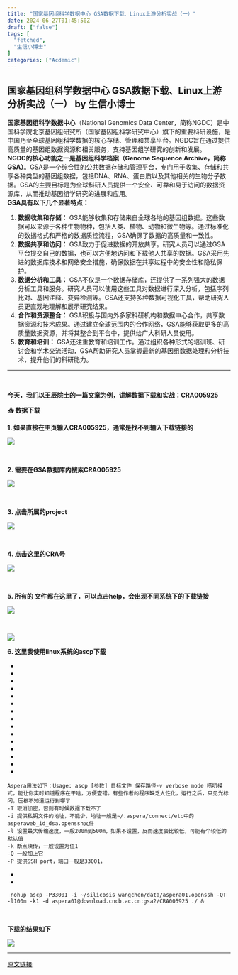```yaml
---
title: "国家基因组科学数据中心 GSA数据下载、Linux上游分析实战（一）"
date: 2024-06-27T01:45:50Z
draft: ["false"]
tags: [
  "fetched",
  "生信小博士"
]
categories: ["Acdemic"]
---
```

国家基因组科学数据中心 GSA数据下载、Linux上游分析实战（一） by 生信小博士
------
<div><section><strong>国家基因组科学数据中心</strong>（National Genomics Data Center，简称NGDC）是中国科学院北京基因组研究所（国家基因组科学研究中心）旗下的重要科研设施，是中国乃至全球基因组科学数据的核心存储、管理和共享平台。NGDC旨在通过提供高质量的基因组数据资源和相关服务，支持基因组学研究的创新和发展。</section><section><strong>NGDC的核心功能之一是基因组科学档案（Genome Sequence Archive，简称GSA）</strong>。GSA是一个综合性的公共数据存储和管理平台，专门用于收集、存储和共享各种类型的基因组数据，包括DNA、RNA、蛋白质以及其他相关的生物分子数据。GSA的主要目标是为全球科研人员提供一个安全、可靠和易于访问的数据资源库，从而推动基因组学研究的进展和应用。</section><section><span><strong>GSA具有以下几个显著特点：</strong></span></section><ol><li><section><strong>数据收集和存储：</strong> GSA能够收集和存储来自全球各地的基因组数据。这些数据可以来源于各种生物物种，包括人类、植物、动物和微生物等。通过标准化的数据格式和严格的数据质控流程，GSA确保了数据的高质量和一致性。</section></li><li><section><strong>数据共享和访问：</strong> GSA致力于促进数据的开放共享。研究人员可以通过GSA平台提交自己的数据，也可以方便地访问和下载他人共享的数据。GSA采用先进的数据库技术和网络安全措施，确保数据在共享过程中的安全性和隐私保护。</section></li><li><section><strong>数据分析和工具：</strong> GSA不仅是一个数据存储库，还提供了一系列强大的数据分析工具和服务。研究人员可以使用这些工具对数据进行深入分析，包括序列比对、基因注释、变异检测等。GSA还支持多种数据可视化工具，帮助研究人员更直观地理解和展示研究结果。</section></li><li><section><strong>合作和资源整合：</strong> GSA积极与国内外多家科研机构和数据中心合作，共享数据资源和技术成果。通过建立全球范围内的合作网络，GSA能够获取更多的高质量数据资源，并将其整合到平台中，提供给广大科研人员使用。</section></li><li><section><strong>教育和培训：</strong> GSA还注重教育和培训工作。通过组织各种形式的培训班、研讨会和学术交流活动，GSA帮助研究人员掌握最新的基因组数据处理和分析技术，提升他们的科研能力。</section></li></ol><hr><p><strong><br></strong></p><p><strong>今天，我们以王辰院士的一篇文章为例，讲解数据下载和实战：<span>CRA005925</span></strong></p><p><span><strong>📥 数据下载</strong></span></p><p><strong>1. 如果直接在主页输入<span>CRA005925，通常是找不到输入下载链接的</span></strong></p><p><img data-galleryid="" data-imgfileid="100003614" data-ratio="0.4925925925925926" data-s="300,640" data-src="https://mmbiz.qpic.cn/sz_mmbiz_png/xVhD7345Skuw0j11AwJDocxaeeBgjfZCic2PYk2icCsjGTaP1ibpKlffcT3LMxhiawNOnT4V8zsRxLCdUWJcUbs2kA/640?wx_fmt=png&amp;from=appmsg" data-type="png" data-w="1080" src="https://mmbiz.qpic.cn/sz_mmbiz_png/xVhD7345Skuw0j11AwJDocxaeeBgjfZCic2PYk2icCsjGTaP1ibpKlffcT3LMxhiawNOnT4V8zsRxLCdUWJcUbs2kA/640?wx_fmt=png&amp;from=appmsg"></p><p><br></p><p><strong>2. 需要在GSA数据库内搜索<strong><span>CRA005925</span></strong></strong></p><p><img data-galleryid="" data-imgfileid="100003616" data-ratio="0.6851851851851852" data-s="300,640" data-src="https://mmbiz.qpic.cn/sz_mmbiz_png/xVhD7345Skuw0j11AwJDocxaeeBgjfZCZkIJhq2TZYOc0Rjcyib2OUvg4ChiaFvh0AyFiczjiby3AVbKccYgZqhecg/640?wx_fmt=png&amp;from=appmsg" data-type="png" data-w="1080" src="https://mmbiz.qpic.cn/sz_mmbiz_png/xVhD7345Skuw0j11AwJDocxaeeBgjfZCZkIJhq2TZYOc0Rjcyib2OUvg4ChiaFvh0AyFiczjiby3AVbKccYgZqhecg/640?wx_fmt=png&amp;from=appmsg"></p><p><strong><br></strong></p><p><strong>3. 点击所属的project<strong><span></span></strong></strong></p><p><img data-galleryid="" data-imgfileid="100003618" data-ratio="0.6351851851851852" data-s="300,640" data-src="https://mmbiz.qpic.cn/sz_mmbiz_png/xVhD7345Skuw0j11AwJDocxaeeBgjfZCpnic1aIxDkLM5yWZ6swuuVoicszzQjn1UBXibckpweWJy4j6sD4joCLXg/640?wx_fmt=png&amp;from=appmsg" data-type="png" data-w="1080" src="https://mmbiz.qpic.cn/sz_mmbiz_png/xVhD7345Skuw0j11AwJDocxaeeBgjfZCpnic1aIxDkLM5yWZ6swuuVoicszzQjn1UBXibckpweWJy4j6sD4joCLXg/640?wx_fmt=png&amp;from=appmsg"></p><p><br></p><p><strong>4. 点击这里的CRA号</strong></p><p><img data-galleryid="" data-imgfileid="100003617" data-ratio="0.7333333333333333" data-s="300,640" data-src="https://mmbiz.qpic.cn/sz_mmbiz_png/xVhD7345Skuw0j11AwJDocxaeeBgjfZCuHZSdgibHZfpOqknpkd0JsJ5m2ZhTuVUMqUh3FLxyb0hFKxIDiacmkzw/640?wx_fmt=png&amp;from=appmsg" data-type="png" data-w="1080" src="https://mmbiz.qpic.cn/sz_mmbiz_png/xVhD7345Skuw0j11AwJDocxaeeBgjfZCuHZSdgibHZfpOqknpkd0JsJ5m2ZhTuVUMqUh3FLxyb0hFKxIDiacmkzw/640?wx_fmt=png&amp;from=appmsg"></p><p><br></p><p><strong>5. 所有的 文件都在这里了，可以点击help，会出现不同系统下的下载链接</strong></p><p><img data-galleryid="" data-imgfileid="100003615" data-ratio="0.6898148148148148" data-s="300,640" data-src="https://mmbiz.qpic.cn/sz_mmbiz_png/xVhD7345Skuw0j11AwJDocxaeeBgjfZCHnM8ZsBmqnKWJAHuPcmVCtGBvrIMYMWwYos4XxxdsG1aibCAUpNvvaA/640?wx_fmt=png&amp;from=appmsg" data-type="png" data-w="1080" src="https://mmbiz.qpic.cn/sz_mmbiz_png/xVhD7345Skuw0j11AwJDocxaeeBgjfZCHnM8ZsBmqnKWJAHuPcmVCtGBvrIMYMWwYos4XxxdsG1aibCAUpNvvaA/640?wx_fmt=png&amp;from=appmsg"></p><p><br></p><p><img data-galleryid="" data-imgfileid="100003620" data-ratio="0.5435185185185185" data-s="300,640" data-src="https://mmbiz.qpic.cn/sz_mmbiz_png/xVhD7345Skuw0j11AwJDocxaeeBgjfZCHElELCoyj4bBEaibFae8QCD2l71tiazfWyiaqoxnFQNDeibx5THicPDFofA/640?wx_fmt=png&amp;from=appmsg" data-type="png" data-w="1080" src="https://mmbiz.qpic.cn/sz_mmbiz_png/xVhD7345Skuw0j11AwJDocxaeeBgjfZCHElELCoyj4bBEaibFae8QCD2l71tiazfWyiaqoxnFQNDeibx5THicPDFofA/640?wx_fmt=png&amp;from=appmsg"></p><p><strong>6. 这里我使用linux系统的<span>ascp下载</span></strong></p><section><ul><li><li><li><li><li><li><li><li><li><li><li><li><li><li><li></ul><pre data-lang="diff"><code><span>Aspera用法如下：</span></code><code><span>Usage: ascp [参数] 目标文件 保存路径</span></code><code><span><span>-v verbose mode 唠叨模式，能让你实时知道程序在干啥，方便查错。有些作者的程序缺乏人性化，运行之后，只见光标闪，压根不知道运行到哪了</span></span></code><code><span><br></span></code><code><span><span>-T 取消加密，否则有时候数据下载不了</span></span></code><code><span><br></span></code><code><span><span>-i 提供私钥文件的地址，不能少，地址一般是~/.aspera/connect/etc中的asperaweb_id_dsa.openssh文件</span></span></code><code><span><br></span></code><code><span><span>-l 设置最大传输速度，一般200m到500m，如果不设置，反而速度会比较低，可能有个较低的默认值</span></span></code><code><span><br></span></code><code><span><span>-k 断点续传，一般设置为值1</span></span></code><code><span><br></span></code><code><span><span>-Q 一般加上它</span></span></code><code><span><br></span></code><code><span><span>-P 提供SSH port，端口一般是33001，</span></span></code></pre></section><p><strong><span></span></strong></p><section><ul><li><li></ul><pre data-lang="typescript"><code><span> nohup ascp -P33001 -i ~<span>/silicosis_wangchen/</span>data/aspera01.openssh -QT -l100m -k1 -d aspera01<span>@download</span>.cncb.ac.cn:gsa2/CRA005925 ./ &amp;</span></code><code><span><br></span></code></pre></section><p><strong><br></strong></p><p><strong>下载的结果如下</strong><br></p><p><img data-galleryid="" data-imgfileid="100003619" data-ratio="0.5634615384615385" data-s="300,640" data-src="https://mmbiz.qpic.cn/sz_mmbiz_png/xVhD7345SkulMWobjj7YR8PF1juAlIfopk57I2BBicGd73BRCnt3dskcGaianibsvC6xGzzmJovEBEm0vS0tXmKzg/640?wx_fmt=png&amp;from=appmsg" data-type="png" data-w="1040" src="https://mmbiz.qpic.cn/sz_mmbiz_png/xVhD7345SkulMWobjj7YR8PF1juAlIfopk57I2BBicGd73BRCnt3dskcGaianibsvC6xGzzmJovEBEm0vS0tXmKzg/640?wx_fmt=png&amp;from=appmsg"></p><section><mp-common-profile data-pluginname="mpprofile" data-id="Mzg2NDcxMzYwNg==" data-headimg="http://mmbiz.qpic.cn/sz_mmbiz_png/xVhD7345Sks7JhVxUX46ZKxPSob6ptqIZgnIEnHOn5VMwCX8sN6MQy1Pq4XXFEOJ6grAmsoQugyCDKOZictDBHA/0?wx_fmt=png" data-nickname="生信小博士" data-alias="bioinformatics_Dr" data-signature="【生物信息学】R语言开始，学习生信。Seurat，单细胞测序，空间转录组。 Python，scanpy，cell2location。资料分享" data-from="2" data-is_biz_ban="0"></mp-common-profile></section><p><mp-style-type data-value="3"></mp-style-type></p></div>  
<hr>
<a href="https://mp.weixin.qq.com/s/I2XP7_qFxMrWg3u5n3NX6g",target="_blank" rel="noopener noreferrer">原文链接</a>

